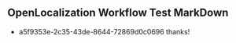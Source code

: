 ## OpenLocalization Workflow Test MarkDown
* a5f9353e-2c35-43de-8644-72869d0c0696 
thanks!<!--HONumber=Mar16_HO2-->